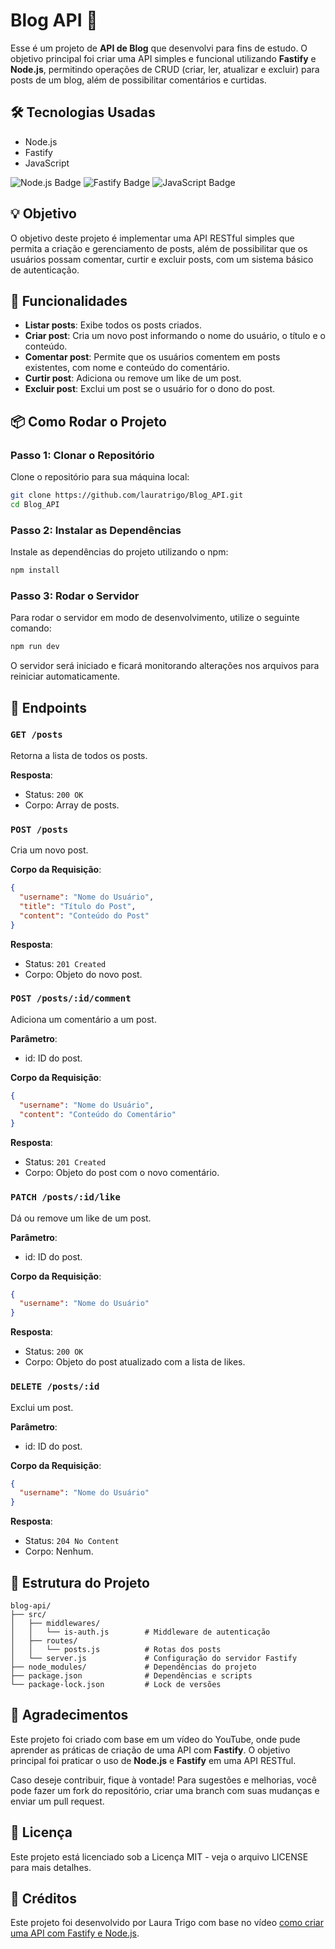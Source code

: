 # Blog API 📝

Esse é um projeto de **API de Blog** que desenvolvi para fins de estudo. O objetivo principal foi criar uma API simples e funcional utilizando **Fastify** e **Node.js**, permitindo operações de CRUD (criar, ler, atualizar e excluir) para posts de um blog, além de possibilitar comentários e curtidas.

## 🛠 Tecnologias Usadas 

- Node.js
- Fastify
- JavaScript

![Node.js Badge](https://img.shields.io/badge/Node.js-339933?logo=node.js&logoColor=white)
![Fastify Badge](https://img.shields.io/badge/Fastify-00C4A7?logo=fastify&logoColor=white)
![JavaScript Badge](https://img.shields.io/badge/JavaScript-ES6-yellowgreen)

## 💡 Objetivo

O objetivo deste projeto é implementar uma API RESTful simples que permita a criação e gerenciamento de posts, além de possibilitar que os usuários possam comentar, curtir e excluir posts, com um sistema básico de autenticação.

## 🚀 Funcionalidades 

- **Listar posts**: Exibe todos os posts criados.
- **Criar post**: Cria um novo post informando o nome do usuário, o título e o conteúdo.
- **Comentar post**: Permite que os usuários comentem em posts existentes, com nome e conteúdo do comentário.
- **Curtir post**: Adiciona ou remove um like de um post.
- **Excluir post**: Exclui um post se o usuário for o dono do post.

## 📦 Como Rodar o Projeto

### Passo 1: Clonar o Repositório

Clone o repositório para sua máquina local:

```bash
git clone https://github.com/lauratrigo/Blog_API.git
cd Blog_API
```
### Passo 2: Instalar as Dependências

Instale as dependências do projeto utilizando o npm:

```bash
npm install
```
### Passo 3: Rodar o Servidor

Para rodar o servidor em modo de desenvolvimento, utilize o seguinte comando:

```bash
npm run dev
```
  O servidor será iniciado e ficará monitorando alterações nos arquivos para reiniciar automaticamente.

## 🔧 Endpoints

### `GET /posts`
Retorna a lista de todos os posts.

**Resposta**:
- Status: `200 OK`
- Corpo: Array de posts.

### `POST /posts`
Cria um novo post.

**Corpo da Requisição**:
```json
{
  "username": "Nome do Usuário",
  "title": "Título do Post",
  "content": "Conteúdo do Post"
}
```
**Resposta**:
- Status: `201 Created`
- Corpo: Objeto do novo post.

### `POST /posts/:id/comment`
Adiciona um comentário a um post.

**Parâmetro**:
- id: ID do post.

**Corpo da Requisição**:
```json
{
  "username": "Nome do Usuário",
  "content": "Conteúdo do Comentário"
}
```
**Resposta**:
- Status: `201 Created`
- Corpo: Objeto do post com o novo comentário.

### `PATCH /posts/:id/like`
Dá ou remove um like de um post.

**Parâmetro**:
- id: ID do post.

**Corpo da Requisição**:
```json
{
  "username": "Nome do Usuário"
}
```
**Resposta**:
- Status: `200 OK`
- Corpo: Objeto do post atualizado com a lista de likes.

### `DELETE /posts/:id`
Exclui um post.

**Parâmetro**:
- id: ID do post.

**Corpo da Requisição**:
```json
{
  "username": "Nome do Usuário"
}
```
**Resposta**:
- Status: `204 No Content`
- Corpo: Nenhum.

## 📂 Estrutura do Projeto

```
blog-api/
├── src/
│   ├── middlewares/
│   │   └── is-auth.js        # Middleware de autenticação
│   ├── routes/
│   │   └── posts.js          # Rotas dos posts
│   └── server.js             # Configuração do servidor Fastify
├── node_modules/             # Dependências do projeto
├── package.json              # Dependências e scripts
└── package-lock.json         # Lock de versões
```

## 🤝 Agradecimentos

Este projeto foi criado com base em um vídeo do YouTube, onde pude aprender as práticas de criação de uma API com **Fastify**. O objetivo principal foi praticar o uso de **Node.js** e **Fastify** em uma API RESTful.

Caso deseje contribuir, fique à vontade! Para sugestões e melhorias, você pode fazer um fork do repositório, criar uma branch com suas mudanças e enviar um pull request.

## 📜 Licença

Este projeto está licenciado sob a Licença MIT - veja o arquivo LICENSE para mais detalhes.

## 🎥 Créditos

Este projeto foi desenvolvido por Laura Trigo com base no vídeo [como criar uma API com Fastify e Node.js](https://www.youtube.com/watch?v=-zva6JKOWB8&list=PLdP0_O7ZLFU1ze1Lkg1aE8AilZ-_B2JOG&index=4).


